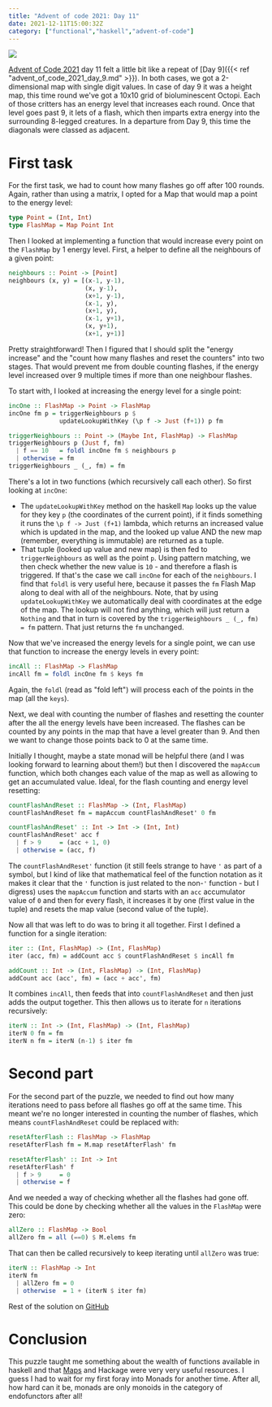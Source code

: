```yaml
---
title: "Advent of code 2021: Day 11"
date: 2021-12-11T15:00:32Z
category: ["functional","haskell","advent-of-code"]
---
```


![](/images/advent_of_code_title.jpg)

[Advent of Code 2021](https://adventofcode.com/2021) day 11 felt a little bit like a repeat 
of [Day 9]({{< ref "advent_of_code_2021_day_9.md" >}}).  In both cases, we got a 2-dimensional
map with single digit values.  In case of day 9 it was a height map, this time round we've got
a 10x10 grid of bioluminescent Octopi.  Each of those critters has an energy level that increases
each round.  Once that level goes past 9, it lets of a flash, which then imparts extra energy 
into the surrounding 8-legged creatures.  In a departure from Day 9, this time the diagonals
were classed as adjacent.

# First task

For the first task, we had to count how many flashes go off after 100 rounds.  Again, rather than
using a matrix, I opted for a Map that would map a point to the energy level:

```haskell
type Point = (Int, Int)
type FlashMap = Map Point Int
```

Then I looked at implementing a function that would increase every point on the `FlashMap` by 1 
energy level.  First, a helper to define all the neighbours of a given point:

```haskell
neighbours :: Point -> [Point]
neighbours (x, y) = [(x-1, y-1), 
                     (x, y-1), 
                     (x+1, y-1), 
                     (x-1, y), 
                     (x+1, y), 
                     (x-1, y+1), 
                     (x, y+1), 
                     (x+1, y+1)]
```

Pretty straightforward! Then I figured that I should split the "energy increase" and the "count 
how many flashes and reset the counters" into two stages.  That would prevent me from double counting
flashes, if the energy level increased over 9 multiple times if more than one neighbour flashes.

To start with, I looked at increasing the energy level for a single point:

```haskell
incOne :: FlashMap -> Point -> FlashMap
incOne fm p = triggerNeighbours p $ 
              updateLookupWithKey (\p f -> Just (f+1)) p fm

triggerNeighbours :: Point -> (Maybe Int, FlashMap) -> FlashMap
triggerNeighbours p (Just f, fm)
  | f == 10   = foldl incOne fm $ neighbours p
  | otherwise = fm
triggerNeighbours _ (_, fm) = fm
```

There's a lot in two functions (which recursively call each other).  So first looking at `incOne`:

- The `updateLookupWithKey` method on the haskell `Map` looks up the value for they key `p` (the coordinates of
  the current point), if it finds something it runs the `\p f -> Just (f+1)` lambda, which returns an increased value
  which is updated in the map, and the looked up value AND the new map (remember, everything is immutable) are returned 
  as a tuple.
- That tuple (looked up value and new map) is then fed to `triggerNeighbours` as well as the point `p`. Using pattern
  matching, we then check whether the new value is `10` - and therefore a flash is triggered.  If that's the case we
  call `incOne` for each of the `neighbours`.  I find that `foldl` is very useful here, because it passes the `fm` 
  Flash Map along to deal with all of the neighbours.  Note, that by using `updateLookupWithKey` we automatically deal
  with coordinates at the edge of the map.  The lookup will not find anything, which will just return a `Nothing` and 
  that in turn is covered by the `triggerNeighbours _ (_, fm) = fm` pattern.  That just returns the `fm` unchanged.  

Now that we've increased the energy levels for a single point, we can use that function to increase the energy levels
in every point:

```haskell
incAll :: FlashMap -> FlashMap
incAll fm = foldl incOne fm $ keys fm
```

Again, the `foldl` (read as "fold left") will process each of the points in the map (all the `keys`).

Next, we deal with counting the number of flashes and resetting the counter after the all the energy levels have been 
increased.  The flashes can be counted by any points in the map that have a level greater than 9.  And then we want to
change those points back to 0 at the same time.

Initially I thought, maybe a state monad will be helpful there (and I was looking forward to learning about them!) but 
then I discovered the `mapAccum` function, which both changes each value of the map as well as allowing to get an 
accumulated value.  Ideal, for the flash counting and energy level resetting:

```haskell
countFlashAndReset :: FlashMap -> (Int, FlashMap)
countFlashAndReset fm = mapAccum countFlashAndReset' 0 fm

countFlashAndReset' :: Int -> Int -> (Int, Int)
countFlashAndReset' acc f 
  | f > 9     = (acc + 1, 0)
  | otherwise = (acc, f)
```

The `countFlashAndReset'` function (it still feels strange to have `'` as part of a symbol, but I kind of like that
mathematical feel of the function notation as it makes it clear that the `'` function is just related to the non-`'` 
function - but I digress) uses the `mapAccum` function and starts with an `acc` accumulator value of `0` and then for
every flash, it increases it by one (first value in the tuple) and resets the map value (second value of the tuple).

Now all that was left to do was to bring it all together.  First I defined a function for a single iteration:

```haskell
iter :: (Int, FlashMap) -> (Int, FlashMap)
iter (acc, fm) = addCount acc $ countFlashAndReset $ incAll fm

addCount :: Int -> (Int, FlashMap) -> (Int, FlashMap)
addCount acc (acc', fm) = (acc + acc', fm)
```

It combines `incAll`, then feeds that into `countFlashAndReset` and then just adds the output together. This then allows 
us to iterate for `n` iterations recursively:

```haskell
iterN :: Int -> (Int, FlashMap) -> (Int, FlashMap)
iterN 0 fm = fm
iterN n fm = iterN (n-1) $ iter fm
```

# Second part

For the second part of the puzzle, we needed to find out how many iterations need to pass before all flashes go off
at the same time.  This meant we're no longer interested in counting the number of flashes, which means `countFlashAndReset`
could be replaced with:

```haskell
resetAfterFlash :: FlashMap -> FlashMap
resetAfterFlash fm = M.map resetAfterFlash' fm

resetAfterFlash' :: Int -> Int
resetAfterFlash' f 
  | f > 9     = 0
  | otherwise = f
```

And we needed a way of checking whether all the flashes had gone off.  This could be done by checking whether all the 
values in the `FlashMap` were zero:

```haskell
allZero :: FlashMap -> Bool
allZero fm = all (==0) $ M.elems fm
```

That can then be called recursively to keep iterating until `allZero` was true:

```haskell
iterN :: FlashMap -> Int
iterN fm 
  | allZero fm = 0
  | otherwise  = 1 + (iterN $ iter fm)
```

Rest of the solution on [GitHub](https://github.com/beny23/advent-of-code/tree/main/2021/haskell/day11) 

# Conclusion

This puzzle taught me something about the wealth of functions available in haskell and that [Maps](https://hackage.haskell.org/package/containers-0.6.5.1/docs/Data-Map-Strict.html)
and Hackage were very very useful resources.  I guess I had to wait for my first foray into Monads for another time.
After all, how hard can it be, monads are only monoids in the category of endofunctors after all!